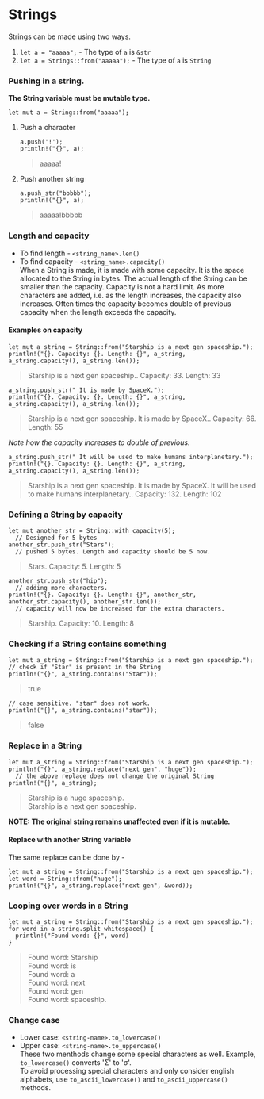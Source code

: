 # Strings
Strings can be made using two ways.
1. `let a = "aaaaa";` - The type of `a` is `&str`
2. `let a = Strings::from("aaaaa");` - The type of `a` is `String`

### Pushing in a string.
<b>The String variable must be mutable type.</b>
```
let mut a = String::from("aaaaa");
```
1. Push a character
   ```
   a.push('!');
   println!("{}", a);
   ```
   > aaaaa!
2. Push another string
   ```
   a.push_str("bbbbb");
   println!("{}", a);
   ```
   > aaaaa!bbbbb

### Length and capacity
- To find length - `<string_name>.len()`  
- To find capacity - `<string_name>.capacity()`  
When a String is made, it is made with some capacity. It is the space allocated to the String in bytes. 
The actual length of the String can be smaller than the capacity. Capacity is not a hard limit. 
As more characters are added, i.e. as the length increases, the capacity also increases. 
Often times the capacity becomes double of previous capacity when the length exceeds the capacity.  

#### Examples on capacity
```
let mut a_string = String::from("Starship is a next gen spaceship.");
println!("{}. Capacity: {}. Length: {}", a_string, a_string.capacity(), a_string.len());
```
> Starship is a next gen spaceship.. Capacity: 33. Length: 33
```
a_string.push_str(" It is made by SpaceX.");
println!("{}. Capacity: {}. Length: {}", a_string, a_string.capacity(), a_string.len());
```
> Starship is a next gen spaceship. It is made by SpaceX.. Capacity: 66. Length: 55

<i>Note how the capacity increases to double of previous.</i>
```
a_string.push_str(" It will be used to make humans interplanetary.");
println!("{}. Capacity: {}. Length: {}", a_string, a_string.capacity(), a_string.len());
```
> Starship is a next gen spaceship. It is made by SpaceX. It will be used to make humans interplanetary.. Capacity: 132. Length: 102

### Defining a String by capacity
```
let mut another_str = String::with_capacity(5);
  // Designed for 5 bytes
another_str.push_str("Stars");
  // pushed 5 bytes. Length and capacity should be 5 now.
```
> Stars. Capacity: 5. Length: 5
```
another_str.push_str("hip");
  // adding more characters.
println!("{}. Capacity: {}. Length: {}", another_str, another_str.capacity(), another_str.len());
  // capacity will now be increased for the extra characters.
```
> Starship. Capacity: 10. Length: 8

### Checking if a String contains something
```
let mut a_string = String::from("Starship is a next gen spaceship.");
// check if "Star" is present in the String
println!("{}", a_string.contains("Star"));
```
> true
```
// case sensitive. "star" does not work.
println!("{}", a_string.contains("star"));
```
> false

### Replace in a String
```
let mut a_string = String::from("Starship is a next gen spaceship.");
println!("{}", a_string.replace("next gen", "huge"));
  // the above replace does not change the original String
println!("{}", a_string);
```
> Starship is a huge spaceship.  
> Starship is a next gen spaceship.  

<b>NOTE: The original string remains unaffected even if it is mutable.</b>

#### Replace with another String variable
The same replace can be done by -
```
let mut a_string = String::from("Starship is a next gen spaceship.");
let word = String::from("huge");
println!("{}", a_string.replace("next gen", &word));
```

### Looping over words in a String
```
let mut a_string = String::from("Starship is a next gen spaceship.");
for word in a_string.split_whitespace() {
  println!("Found word: {}", word)
}
```
> Found word: Starship  
> Found word: is  
> Found word: a  
> Found word: next  
> Found word: gen  
> Found word: spaceship.  

### Change case
- Lower case: `<string-name>.to_lowercase()`  
- Upper case: `<string-name>.to_uppercase()`  
These two menthods change some special characters as well. Example, `to_lowercase()` converts 'Σ' to 'σ'.  
To avoid processing special characters and only consider english alphabets, use `to_ascii_lowercase()` and `to_ascii_uppercase()` methods.
